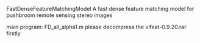 FastDenseFeatureMatchingModel
A fast dense feature matching model for pushbroom remote sensing stereo images

main program: FD_all_alpha1.m
please decompress the vlfeat-0.9.20.rar firstly
